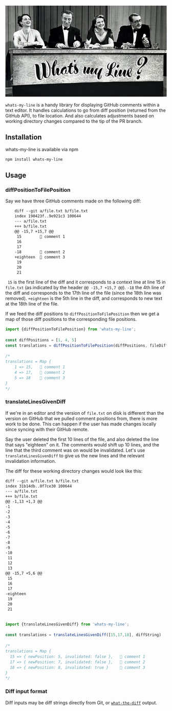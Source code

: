 ![image from "what's my line" tv show](./img/whats-my-line.jpg)

`whats-my-line` is a handy library for displaying GitHub comments within a text editor. It handles calculations to go from diff position (returned from the GitHub API), to file location. And also calculates adjustments based on working directory changes compared to the tip of the PR branch.

## Installation

whats-my-line is available via npm

    npm install whats-my-line


## Usage

### diffPositionToFilePosition

Say we have three GitHub comments made on the following diff:

```
    diff --git a/file.txt b/file.txt
    index 190423f..9e921c3 100644
    --- a/file.txt
    +++ b/file.txt
    @@ -15,7 +15,7 @@
     15        💬 comment 1
     16
     17
    -18        💬 comment 2
    +eighteen  💬 comment 3
     19
     20
     21
```

` 15` is the first line of the diff and it corresponds to a context line at line 15 in `file.txt` (as indicated by the header `@@ -15,7 +15,7 @@`). `-18` the 4th line of the diff and corresponds to the 17th line of the file (since the 18th line was removed). `+eighteen` is the 5th line in the diff, and corresponds to new text at the 18th line of the file.

If we feed the diff positions to `diffPositionToFilePosition` then we get a map of those diff positions to the corresponding file positions.

```js
import {diffPositionToFilePosition} from 'whats-my-line';

const diffPositions = [1, 4, 5]
const translations = diffPositionToFilePosition(diffPositions, fileDiffString)

/*
translations = Map {
    1 => 15,   💬 comment 1
    4 => 17,   💬 comment 2
    5 => 18    💬 comment 3
}
*/
```

### translateLinesGivenDiff

If we're in an editor and the version of `file.txt` on disk is different than the version on GitHub that we pulled comment positions from, there is more work to be done. This can happen if the user has made changes locally since syncing with their GitHub remote.

Say the user deleted the first 10 lines of the file, and also deleted the line that says "eighteen" on it. The comments would shift up 10 lines, and the line that the third comment was on would be invalidated. Let's use `translateLinesGivenDiff` to give us the new lines and the relevant invalidation information.

The diff for these working directory changes would look like this:

```
diff --git a/file.txt b/file.txt
index 31b14db..0f7ce30 100644
--- a/file.txt
+++ b/file.txt
@@ -1,13 +1,3 @@
-1
-2
-3
-4
-5
-6
-7
-8
-9
-10
 11
 12
 13
@@ -15,7 +5,6 @@
 15
 16
 17
-eighteen
 19
 20
 21
```

```js

import {translateLinesGivenDiff} from 'whats-my-line';

const translations = translateLinesGivenDiff([15,17,18], diffString)

/*
translations = Map {
  15 => { newPosition: 5, invalidated: false },   💬 comment 1
  17 => { newPosition: 7, invalidated: false },   💬 comment 2
  18 => { newPosition: 8, invalidated: true }     💬 comment 3
}
*/
```

### Diff input format

Diff inputs may be diff strings directly from Git, or [`what-the-diff`](https://github.com/kuychaco/what-the-diff/) output.
